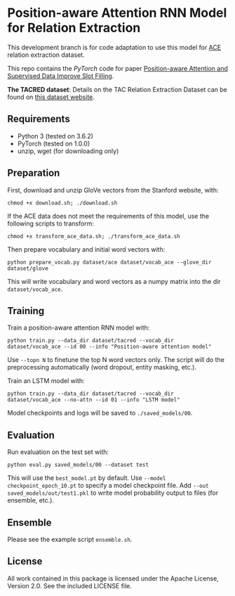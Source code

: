 Position-aware Attention RNN Model for Relation Extraction
=========================
This development branch is for code adaptation to use this model for [ACE](https://www.ldc.upenn.edu/collaborations/past-projects/ace) relation extraction dataset.


This repo contains the *PyTorch* code for paper [Position-aware Attention and Supervised Data Improve Slot Filling](https://nlp.stanford.edu/pubs/zhang2017tacred.pdf).

**The TACRED dataset**: Details on the TAC Relation Extraction Dataset can be found on [this dataset website](https://nlp.stanford.edu/projects/tacred/).




## Requirements

- Python 3 (tested on 3.6.2)
- PyTorch (tested on 1.0.0)
- unzip, wget (for downloading only)

## Preparation

First, download and unzip GloVe vectors from the Stanford website, with:
```
chmod +x download.sh; ./download.sh
```

If the ACE data does not meet the requirements of this model, use the following scripts to transform:
```
chmod +x transform_ace_data.sh; ./transform_ace_data.sh
```

Then prepare vocabulary and initial word vectors with:
```
python prepare_vocab.py dataset/ace dataset/vocab_ace --glove_dir dataset/glove
```

This will write vocabulary and word vectors as a numpy matrix into the dir `dataset/vocab_ace`.

## Training

Train a position-aware attention RNN model with:
```
python train.py --data_dir dataset/tacred --vocab_dir dataset/vocab_ace --id 00 --info "Position-aware attention model"
```

Use `--topn N` to finetune the top N word vectors only. The script will do the preprocessing automatically (word dropout, entity masking, etc.).

Train an LSTM model with:
```
python train.py --data_dir dataset/tacred --vocab_dir dataset/vocab_ace --no-attn --id 01 --info "LSTM model"
```

Model checkpoints and logs will be saved to `./saved_models/00`.

## Evaluation

Run evaluation on the test set with:
```
python eval.py saved_models/00 --dataset test
```

This will use the `best_model.pt` by default. Use `--model checkpoint_epoch_10.pt` to specify a model checkpoint file. Add `--out saved_models/out/test1.pkl` to write model probability output to files (for ensemble, etc.).

## Ensemble

Please see the example script `ensemble.sh`.

## License

All work contained in this package is licensed under the Apache License, Version 2.0. See the included LICENSE file.
